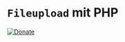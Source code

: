 # ``Fileupload`` mit PHP

[![Donate](https://img.shields.io/badge/Donate-PayPal-green.svg)](https://www.paypal.me/PTMarkus)